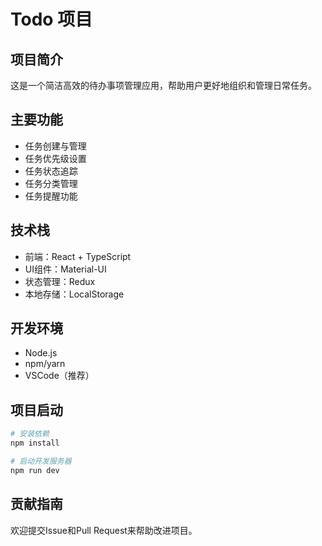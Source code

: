 # Todo 项目

## 项目简介
这是一个简洁高效的待办事项管理应用，帮助用户更好地组织和管理日常任务。

## 主要功能
- 任务创建与管理
- 任务优先级设置
- 任务状态追踪
- 任务分类管理
- 任务提醒功能

## 技术栈
- 前端：React + TypeScript
- UI组件：Material-UI
- 状态管理：Redux
- 本地存储：LocalStorage

## 开发环境
- Node.js
- npm/yarn
- VSCode（推荐）

## 项目启动
```bash
# 安装依赖
npm install

# 启动开发服务器
npm run dev
```

## 贡献指南
欢迎提交Issue和Pull Request来帮助改进项目。
